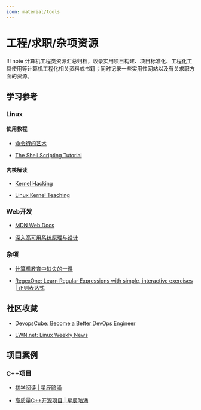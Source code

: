 ```yaml
---
icon: material/tools
---
```


# 工程/求职/杂项资源

!!! note
    计算机工程类资源汇总归档，收录实用项目构建、项目标准化、工程化工具使用等计算机工程化相关资料或书籍；同时记录一些实用性网站以及有关求职方面的资源。

## 学习参考

### Linux

#### 使用教程

- [命令行的艺术](https://github.com/jlevy/the-art-of-command-line/blob/master/README-zh.md)

- [The Shell Scripting Tutorial](https://www.shellscript.sh/hints.html)

#### 内核解读

- [Kernel Hacking](https://kernelnewbies.org/KernelHacking)

- [Linux Kernel Teaching](https://linux-kernel-labs.github.io/refs/heads/master/)

### Web开发

- [MDN Web Docs](https://developer.mozilla.org/zh-CN/docs/Learn_web_development/Core/Structuring_content)

- [深入高可用系统原理与设计](https://www.thebyte.com.cn/)

### 杂项

- [计算机教育中缺失的一课](https://missing-semester-cn.github.io/)

- [RegexOne: Learn Regular Expressions with simple, interactive exercises | 正则表达式](https://regexone.com/)

## 社区收藏

- [DevopsCube: Become a Better DevOps Engineer](https://devopscube.com/)

- [LWN.net: Linux Weekly News](https://lwn.net/)

## 项目案例

### C++项目

- [初学阅读 | 星辰暗涌](https://www.zhihu.com/question/20138166/answer/49707025957?share_code=ib7hm5OZ97r8&utm_psn=1902778157527990437)

- [高质量C++开源项目 | 星辰暗涌](https://www.zhihu.com/question/26833780/answer/54998764795)
